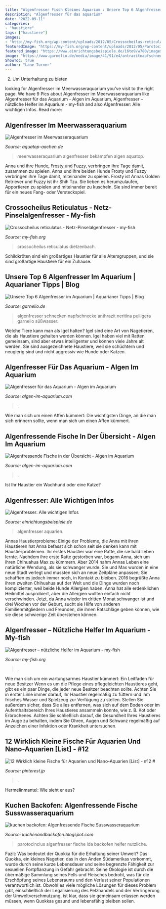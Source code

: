 ```yaml
---
title: "Algenfresser Fisch Kleines Aquarium : Unsere Top 6 Algenfresser Im Aquarium"
description: "Algenfresser für das aquarium"
date: "2022-09-11"
categories:
- "haustiere"
tags: ["haustiere"]
images:
- "http://my-fish.org/wp-content/uploads/2012/05/Crossocheilus-reticulatus-2.jpg"
featuredImage: "https://my-fish.org/wp-content/uploads/2012/05/Parotocinclus-jumbo-LDA-25-I.jpg"
featured_image: "https://www.einrichtungsbeispiele.de/16to9/w780/images_31271/panda-prachtalgenfresser__043498a90730fcd43d94e4a722923326.jpg"
image: "https://www.garnelio.de/media/image/41/91/e4/antrazitnapfschnecke_3-1.jpg"
ShowToc: true
author: "Lane Turner"
---
```



2. Um Unterhaltung zu bieten

	

		
looking for Algenfresser im Meerwasseraquarium you've visit to the right page. We have 9 Pics about Algenfresser im Meerwasseraquarium like Algenfresser für das Aquarium - Algen im Aquarium, Algenfresser – nützliche Helfer im Aquarium - my-fish and also Algenfresser: Alle wichtigen Infos. Read more:
		
    
## Algenfresser Im Meerwasseraquarium

<img loading=lazy src="https://www.aquatop-aachen.de/Content/files/56618/Algenfresser-im-Meerwasseraquarium-Top-6-_-Aquatop-950x950-proportionalbiggest.jpg" onerror="this.onerror=null;this.src='https://tse3.mm.bing.net/th?id=OIP.UVZJ-5FvUOlxanxPSdJieQHaHa&amp;pid=15.1';" alt="Algenfresser im Meerwasseraquarium">

_Source: aquatop-aachen.de_

>meerwasseraquarium algenfresser bekämpfen algen aquatop. 

	

Anna und ihre Hunde, Frosty und Fuzzy, verbringen ihre Tage damit, zusammen zu spielen.
Anna und ihre beiden Hunde Frosty und Fuzzy verbringen ihre Tage damit, miteinander zu spielen. Frosty ist Annas Golden Retriever und Fuzzy ist ihr Shih Tzu. Sie lieben es herumzulaufen, Apportieren zu spielen und miteinander zu kuscheln. Sie sind immer bereit für ein neues Fang- oder Versteckspiel.

    
## Crossocheilus Reticulatus - Netz-Pinselalgenfresser - My-fish

<img loading=lazy src="http://my-fish.org/wp-content/uploads/2012/11/Wa-Crossocheilus-reticulatus.jpg" onerror="this.onerror=null;this.src='https://tse4.mm.bing.net/th?id=OIP.Wh1zfjFm_8P3yyLQR8XLHQHaFj&amp;pid=15.1';" alt="Crossocheilus reticulatus - Netz-Pinselalgenfresser - my-fish">

_Source: my-fish.org_

>crossocheilus reticulatus dietzenbach. 

	

Schildkröten sind ein großartiges Haustier für alle Altersgruppen, und sie sind großartige Haustiere für ein Zuhause.

    
## Unsere Top 6 Algenfresser Im Aquarium | Aquarianer Tipps | Blog

<img loading=lazy src="https://www.garnelio.de/media/image/41/91/e4/antrazitnapfschnecke_3-1.jpg" onerror="this.onerror=null;this.src='https://tse1.mm.bing.net/th?id=OIP.rFbazKnJuHgMYeqD6lm02QHaFv&amp;pid=15.1';" alt="Unsere Top 6 Algenfresser im Aquarium | Aquarianer Tipps | Blog">

_Source: garnelio.de_

>algenfresser schnecken napfschnecke anthrazit neritina pulligera garnelio süßwasser. 

	

Welche Tiere kann man als Igel halten?
Igel sind eine Art von Nagetieren, die als Haustiere gehalten werden können. Igel haben viel mit Ratten gemeinsam, sind aber etwas intelligenter und können viele Jahre alt werden. Sie sind ausgezeichnete Haustiere, weil sie schüchtern und neugierig sind und nicht aggressiv wie Hunde oder Katzen.

    
## Algenfresser Für Das Aquarium - Algen Im Aquarium

<img loading=lazy src="https://www.algen-im-aquarium.com/wp-content/uploads/2012/08/Algen_Fresser-1024x681.jpg" onerror="this.onerror=null;this.src='https://tse4.mm.bing.net/th?id=OIP.R4smeHWNtRwWxx9YoBmqxQHaE7&amp;pid=15.1';" alt="Algenfresser für das Aquarium - Algen im Aquarium">

_Source: algen-im-aquarium.com_

>. 

	

Wie man sich um einen Affen kümmert: Die wichtigsten Dinge, an die man sich erinnern sollte, wenn man sich um einen Affen kümmert.

    
## Algenfressende Fische In Der Übersicht - Algen Im Aquarium

<img loading=lazy src="https://www.algen-im-aquarium.com/wp-content/uploads/2017/12/Crossocheilus_oblongus_-_Jungtier.jpg" onerror="this.onerror=null;this.src='https://tse4.mm.bing.net/th?id=OIP.LMO5gSdsHIAjkghTV1SxCQHaEO&amp;pid=15.1';" alt="Algenfressende Fische in der Übersicht - Algen im Aquarium">

_Source: algen-im-aquarium.com_

>. 

	

Ist Ihr Haustier ein Wachhund oder eine Katze?

    
## Algenfresser: Alle Wichtigen Infos

<img loading=lazy src="https://www.einrichtungsbeispiele.de/16to9/w780/images_31271/panda-prachtalgenfresser__043498a90730fcd43d94e4a722923326.jpg" onerror="this.onerror=null;this.src='https://tse1.mm.bing.net/th?id=OIP.BL0grZBZD6cHozDyvonc-gHaEK&amp;pid=15.1';" alt="Algenfresser: Alle wichtigen Infos">

_Source: einrichtungsbeispiele.de_

>algenfresser aquarien. 

	

Annas Haustierprobleme: Einige der Probleme, die Anna mit ihren Haustieren hat
Anna befasst sich schon seit sie denken kann mit Haustierproblemen. Ihr erstes Haustier war eine Ratte, die sie bald lieben lernte. Nachdem ihre erste Ratte gestorben war, begann Anna, sich um ihren Chihuahua Max zu kümmern. Aber 2014 nahm Annas Leben eine natürliche Wendung, als sie schwanger wurde. Sie und Max wurden in eine neue Stadt verlegt und mussten sich an neue Zeitpläne anpassen; Sie schafften es jedoch immer noch, in Kontakt zu bleiben. 2016 begrüßte Anna ihren zweiten Chihuahua auf der Welt und die Dinge wurden noch komplizierter, weil beide Hunde Allergien haben. Anna hat alle erdenklichen Heilmittel ausprobiert, aber die Allergien wollten einfach nicht verschwinden. Jetzt, da Anna wieder im dritten Monat schwanger ist und drei Wochen vor der Geburt, sucht sie Hilfe von anderen Familienmitgliedern und Freunden, die ihnen Ratschläge geben können, wie sie diese schwierige Zeit überstehen können.

    
## Algenfresser – Nützliche Helfer Im Aquarium - My-fish

<img loading=lazy src="http://my-fish.org/wp-content/uploads/2012/05/Crossocheilus-reticulatus-2.jpg" onerror="this.onerror=null;this.src='https://tse3.mm.bing.net/th?id=OIP.cOksh4UbbICSChquIKyT1AHaE8&amp;pid=15.1';" alt="Algenfresser – nützliche Helfer im Aquarium - my-fish">

_Source: my-fish.org_

>. 

	

Wie man sich um ein wartungsarmes Haustier kümmert: Ein Leitfaden für neue Besitzer
Wenn es um die Pflege eines pflegeleichten Haustieres geht, gibt es ein paar Dinge, die jeder neue Besitzer beachten sollte. Achten Sie in erster Linie immer darauf, Ihr Haustier regelmäßig zu füttern und ihm frisches Wasser und Spielzeug zur Verfügung zu stellen. Stellen Sie außerdem sicher, dass Sie alles entfernen, was sich auf dem Boden oder im Aufenthaltsbereich Ihres Haustieres ansammeln könnte, wie z. B. Kot oder Erbrochenes. Achten Sie schließlich darauf, die Gesundheit Ihres Haustieres im Auge zu behalten, indem Sie Ohren, Augen und Schwanz regelmäßig auf Anzeichen einer Infektion oder Krankheit untersuchen.

    
## 12 Wirklich Kleine Fische Für Aquarien Und Nano-Aquarien [List] - #12 #

<img loading=lazy src="https://i.pinimg.com/originals/a6/c4/39/a6c439d5e12d15643585991b9e080be3.jpg" onerror="this.onerror=null;this.src='https://tse4.mm.bing.net/th?id=OIP.p2iJwvMLZigZhtLOH7_MiwHaG0&amp;pid=15.1';" alt="12 Wirklich kleine Fische für Aquarien und Nano-Aquarien [List] - #12 #">

_Source: pinterest.jp_

>. 

	

Hermelinmantel: Wie sieht er aus?

    
## Kuchen Backofen: Algenfressende Fische Susswasseraquarium

<img loading=lazy src="https://my-fish.org/wp-content/uploads/2012/05/Parotocinclus-jumbo-LDA-25-I.jpg" onerror="this.onerror=null;this.src='https://tse4.mm.bing.net/th?id=OIP.W0gJJmqH1_mSgn46B3yVBAHaE8&amp;pid=15.1';" alt="kuchen backofen: Algenfressende Fische Susswasseraquarium">

_Source: kuchenandbackofen.blogspot.com_

>parotocinclus algenfresser fische lda backofen helfer nutzliche. 

	

Fazit: Was bedeutet der Quokka für die Erhaltung seiner Umwelt?
Das Quokka, ein kleines Nagetier, das in den Anden Südamerikas vorkommt, wurde durch seine kurze Lebensdauer und seine begrenzte Fähigkeit zur sexuellen Fortpflanzung in Gefahr gebracht. Seine Ökologie ist durch die übermäßige Sammlung seines Fells und Fleisches bedroht, was für die Erschöpfung seines Lebensraums und den Verlust seiner Populationen verantwortlich ist. Obwohl es viele mögliche Lösungen für dieses Problem gibt, einschließlich der Legalisierung des Pelzhandels und der Verringerung der Umweltverschmutzung, ist klar, dass sie gemeinsam erlassen werden müssen, wenn Quokkas gesund und lebensfähig bleiben sollen.

